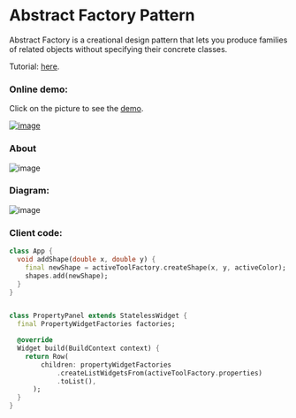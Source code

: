 # Abstract Factory Pattern
Abstract Factory is a creational design pattern that lets you produce families of related objects 
without specifying their concrete classes.

Tutorial: [here](https://refactoring.guru/design-patterns/abstract-factory).

### Online demo:
Click on the picture to see the [demo](https://RefactoringGuru.github.io/design-patterns-dart/#/abstract_factory/tool_panel_factory).

[![image](https://user-images.githubusercontent.com/8049534/168668992-369a1bab-9f97-4333-a20e-ffd06bf91b54.png)](https://refactoringguru.github.io/design-patterns-dart/#/abstract_factory/tool_panel_factory)

### About
![image](https://user-images.githubusercontent.com/8049534/169521422-052cc59a-7b3d-4889-8d76-5664a75b271a.png)

### Diagram:
![image](https://user-images.githubusercontent.com/8049534/169528461-d7c5279d-7e7f-4ce7-b8d2-87388ec2d32f.png)

### Client code:
```dart
class App {
  void addShape(double x, double y) {
    final newShape = activeToolFactory.createShape(x, y, activeColor);
    shapes.add(newShape);
  }
}


class PropertyPanel extends StatelessWidget {
  final PropertyWidgetFactories factories;

  @override
  Widget build(BuildContext context) {
    return Row(
        children: propertyWidgetFactories
            .createListWidgetsFrom(activeToolFactory.properties)
            .toList(),
      );
  }
}
```

